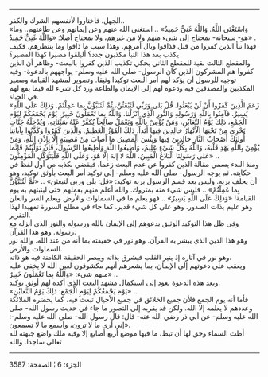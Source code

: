 ------------------------------------------------------------------------

الجهل. فاختاروا لأنفسهم الشرك والكفر..  
«وَاسْتَغْنَى اللَّهُ. وَاللَّهُ غَنِيٌّ حَمِيدٌ» .. استغنى الله عنهم وعن إيمانهم وعن
طاعتهم.. وما هو- سبحانه- بمحتاج إلى شيء منهم ولا من غيرهم، ولا بمحتاج
أصلا: «وَاللَّهُ غَنِيٌّ حَمِيدٌ» .  
فهذا نبأ الذين كفروا من قبل فذاقوا وبال أمرهم. وهذا سبب ما ذاقوا وما
ينتظرهم. فكيف يكذب بعد هذا النبأ مكذبون جدد؟ أليلقوا مصيرا كهذا
المصير؟  
والمقطع الثالث بقية للمقطع الثاني يحكي تكذيب الذين كفروا بالبعث- وظاهر
أن الذين كفروا هم المشركون الذين كان الرسول- صلى الله عليه وسلم- يواجههم
بالدعوة- وفيه توجيه للرسول أن يؤكد لهم أمر البعث توكيدا وثيقا. وتصوير
لمشهد القيامة ومصير المكذبين والمصدقين فيه ودعوة لهم إلى الإيمان والطاعة
ورد كل شيء لله فيما يقع لهم في الحياة.  
«زَعَمَ الَّذِينَ كَفَرُوا أَنْ لَنْ يُبْعَثُوا. قُلْ بَلى وَرَبِّي لَتُبْعَثُنَّ، ثُمَّ لَتُنَبَّؤُنَّ بِما عَمِلْتُمْ.
وَذلِكَ عَلَى اللَّهِ يَسِيرٌ. فَآمِنُوا بِاللَّهِ وَرَسُولِهِ وَالنُّورِ الَّذِي أَنْزَلْنا. وَاللَّهُ بِما
تَعْمَلُونَ خَبِيرٌ. يَوْمَ يَجْمَعُكُمْ لِيَوْمِ الْجَمْعِ، ذلِكَ يَوْمُ التَّغابُنِ، وَمَنْ يُؤْمِنْ بِاللَّهِ
وَيَعْمَلْ صالِحاً يُكَفِّرْ عَنْهُ سَيِّئاتِهِ، وَيُدْخِلْهُ جَنَّاتٍ تَجْرِي مِنْ تَحْتِهَا الْأَنْهارُ خالِدِينَ
فِيها أَبَداً. ذلِكَ الْفَوْزُ الْعَظِيمُ. وَالَّذِينَ كَفَرُوا وَكَذَّبُوا بِآياتِنا أُولئِكَ أَصْحابُ
النَّارِ خالِدِينَ فِيها وَبِئْسَ الْمَصِيرُ. ما أَصابَ مِنْ مُصِيبَةٍ إِلَّا بِإِذْنِ اللَّهِ، وَمَنْ يُؤْمِنْ
بِاللَّهِ يَهْدِ قَلْبَهُ، وَاللَّهُ بِكُلِّ شَيْءٍ عَلِيمٌ، وَأَطِيعُوا اللَّهَ وَأَطِيعُوا الرَّسُولَ، فَإِنْ
تَوَلَّيْتُمْ فَإِنَّما عَلى رَسُولِنَا الْبَلاغُ الْمُبِينُ. اللَّهُ لا إِلهَ إِلَّا هُوَ، وَعَلَى اللَّهِ
فَلْيَتَوَكَّلِ الْمُؤْمِنُونَ» ..  
ومنذ البدء يسمي مقالة الذين كفروا عن عدم البعث زعما، فيقضي بكذبه من أول
لفظ في حكايته. ثم يوجه الرسول- صلى الله عليه وسلم- إلى توكيد أمر البعث
بأوثق توكيد، وهو أن يحلف بربه. وليس بعد قسم الرسول بربه توكيد: «قل: بلى
وربي لتبعثن» .. «ثُمَّ لَتُنَبَّؤُنَّ بِما عَمِلْتُمْ» .. فليس شيء منه بمتروك. والله أعلم
منهم بعملهم حتى لينبئهم به يوم القيامة! «وَذلِكَ عَلَى اللَّهِ يَسِيرٌ» .. فهو يعلم
ما في السماوات والأرض ويعلم السر والعلن وهو عليم بذات الصدور. وهو على كل
شيء قدير. كما جاء في مطلع السورة تمهيدا لهذا التقرير.  
وفي ظل هذا التوكيد الوثيق يدعوهم إلى الإيمان بالله ورسوله والنور الذي
أنزله مع رسوله. وهو هذا القرآن.  
وهو هذا الدين الذي يبشر به القرآن. وهو نور في حقيقته بما أنه من عند
الله. والله نور السماوات والأرض.  
وهو نور في آثاره إذ ينير القلب فيشرق بذاته ويبصر الحقيقة الكامنة فيه هو
ذاته.  
ويعقب على دعوتهم إلى الإيمان، بما يشعرهم أنهم مكشوفون لعين الله لا يخفى
عليه منهم شيء: «وَاللَّهُ بِما تَعْمَلُونَ خَبِيرٌ» ..  
وبعد هذه الدعوة يعود إلى استكمال مشهد البعث الذي أكده لهم أوثق توكيد:  
«يَوْمَ يَجْمَعُكُمْ لِيَوْمِ الْجَمْعِ: ذلِكَ يَوْمُ التَّغابُنِ» ..  
فأما أنه يوم الجمع فلأن جميع الخلائق في جميع الأجيال تبعث فيه، كما يحضره
الملائكة وعددهم لا يعلمه إلا الله. ولكن قد يقربه إلى التصور ما جاء في
حديث رسول الله- صلى الله عليه وسلم- عن أبي ذر رضي الله عنه- قال: قال
رسول الله- صلى الله عليه وسلم-: «إني أرى ما لا ترون، وأسمع ما لا
تسمعون.  
أطت السماء وحق لها أن تيط، ما فيها موضع أربع أصابع إلا وفيه ملك واضع
جبهته لله تعالى ساجدا. والله

------------------------------------------------------------------------

الجزء: 6 ¦ الصفحة: 3587
